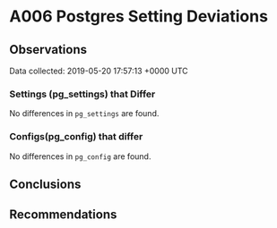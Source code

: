 # A006 Postgres Setting Deviations #

## Observations ##
Data collected: 2019-05-20 17:57:13 +0000 UTC  

### Settings (pg_settings) that Differ ###

No differences in `pg_settings` are found.

### Configs(pg_config) that differ ###

No differences in `pg_config` are found.



## Conclusions ##


## Recommendations ##

